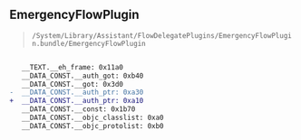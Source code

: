 ## EmergencyFlowPlugin

> `/System/Library/Assistant/FlowDelegatePlugins/EmergencyFlowPlugin.bundle/EmergencyFlowPlugin`

```diff

   __TEXT.__eh_frame: 0x11a0
   __DATA_CONST.__auth_got: 0xb40
   __DATA_CONST.__got: 0x3d0
-  __DATA_CONST.__auth_ptr: 0xa30
+  __DATA_CONST.__auth_ptr: 0xa10
   __DATA_CONST.__const: 0x1b70
   __DATA_CONST.__objc_classlist: 0xa0
   __DATA_CONST.__objc_protolist: 0xb0

```
